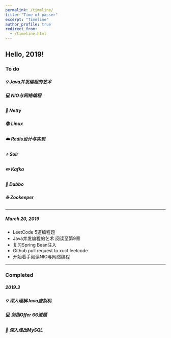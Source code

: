 ```yaml
---
permalink: /timeline/
title: "Time of passer"
excerpt: "Timeline"
author_profile: true
redirect_from:
  - /timeline.html
---
```


Hello, 2019!
---

### To do
##### 💡 Java并发编程的艺术
##### 💻 NIO与网络编程
##### 🎨 Netty
##### 📚 Linux
##### ☁️ Redis设计与实现
##### ⭐️ Solr
##### ✏️ Kafka
##### 💾 Dubbo
##### ☕️ Zookeeper

---
##### March 20, 2019
* LeetCode 5道编程题
* Java并发编程的艺术 阅读至第9章
* 复习Spring Bean注入
* Github pull request to xuct leetcode
* 开始着手阅读NIO与网络编程

---
### Completed
##### 2019.3
##### 💡 深入理解Java虚拟机
##### 💻 剑指Offer 66道题
##### 🎨 深入浅出MySQL
